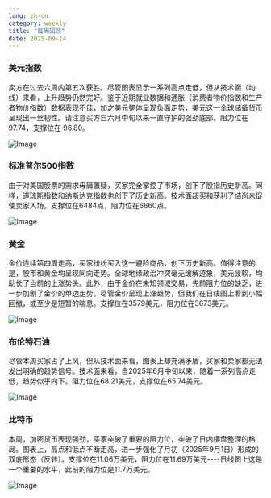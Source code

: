 ```yaml
---
lang: zh-cn
category: weekly
title: "每周回顾"
date: 2025-09-14
---
```


### 美元指数

卖方在过去六周内第五次获胜。尽管图表显示一系列高点走低，但从技术面（均线）来看，上升趋势仍然完好。鉴于近期就业数据和通胀（消费者物价指数和生产者物价指数）数据表现不佳，加之美元整体呈现负面走势，美元这一全球储备货币呈现出一丝韧性。请注意买方自六月中旬以来一直守护的强劲底部。阻力位在 97.74，支撑位在 96.80。

![Image](https://markleighedu.github.io/img/Sep-2025/14-Sep-2025/usdindex.jpg)

### 标准普尔500指数

由于对美国股票的需求毋庸置疑，买家完全掌控了市场，创下了股指历史新高。同样，道琼斯指数和纳斯达克指数也创下了历史新高。技术面超买和获利了结尚未促使卖家入场。支撑位在6484点，阻力位在6660点。

![Image](https://markleighedu.github.io/img/Sep-2025/14-Sep-2025/sp500.jpg)

### 黄金

金价连续第四周走高，买家纷纷买入这一避险商品，创下历史新高。值得注意的是，股市和黄金均呈现同向走势。全球地缘政治冲突毫无缓解迹象，美元疲软，均助长了当前的上涨势头。此外，由于金价在未知领域交易，先前阻力位的缺乏，进一步加剧了金价的单边走势。尽管金价呈现上涨趋势，但我们在日线图上看到小幅回撤，或至少是短暂的喘息。支撑位在3579美元，阻力位在3673美元。

![Image](https://markleighedu.github.io/img/Sep-2025/14-Sep-2025/gold.jpg)

### 布伦特石油

尽管本周买家占了上风，但从技术面来看，图表上却充满矛盾，买家和卖家都无法发出明确的趋势信号。技术面来看，自2025年6月中旬以来，随着一系列高点走低，趋势似乎向下。阻力位在68.21美元，支撑位在65.74美元。

![Image](https://markleighedu.github.io/img/Sep-2025/14-Sep-2025/brentoil.jpg)

### 比特币

本周，加密货币表现强劲，买家突破了重要的阻力位，突破了日内横盘整理的格局。图表上，高点和低点不断走高，进一步强化了月初（2025年9月1日）形成的双底形态（反转）。支撑位在11.06万美元，阻力位在11.69万美元----日线图上这是一个重要的水平，此前的阻力位是11.7万美元。

![Image](https://markleighedu.github.io/img/Sep-2025/14-Sep-2025/bitcoin.jpg)

